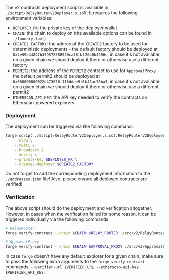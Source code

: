 The v2 contracts deployment script is available in `./script/RelayRouterV2Deployer.s.sol`. It requires the following environment variables:

- `DEPLOYER_PK`: the private key of the deployer wallet
- `CHAIN`: the chain to deploy on (the available options can be found in `./foundry.toml`)
- `CREATE2_FACTORY`: the addres of the `CREATE2` factory to be used for deterministic deployments - the default factory should be deployed at `0x4e59b44847b379578588920ca78fbf26c0b4956c`, in case it's not available on a given chain we should deploy it there or otherwise use a different factory
- `PERMIT2`: the address of the `PERMIT2` contract to use for `ApprovalProxy` - the default permit2 should be deployed at `0x000000000022d473030f116ddee9f6b43ac78ba3`, in case it's not available on a given chain we should deploy it there or otherwise use a different permit2
- `ETHERSCAN_API_KEY`: the API key needed to verify the contracts on Etherscan-powered explorers

### Deployment

The deployment can be triggered via the following command:

```bash
forge script ./script/RelayRouterV2Deployer.s.sol:RelayRouterV2Deployer \
    --slow \
    --multi \
    --broadcast \
    --verify \
    --private-key $DEPLOYER_PK \
    --create2-deployer $CREATE2_FACTORY
```

Do not forget to add the corresponding deployment information to the `./addresses.json` file! Also, please ensure all deployed contracts are verified!

### Verification

The above script should do the deployment and verification altogether. However, in cases when the verification failed for some reason, it can be triggered individually via the following commands:

```bash
# RelayRouter
forge verify-contract --chain $CHAIN $RELAY_ROUTER ./src/v2/RelayRouter.sol:RelayRouter

# ApprovalProxy
forge verify-contract --chain $CHAIN $APPROVAL_PROXY ./src/v2/ApprovalProxy.sol:ApprovalProxy --constructor-args $(cast abi-encode "constructor(address, address, address)" $DEPLOYER_ADDRESS $RELAY_ROUTER $PERMIT2)
```

In case `forge` doesn't have any default explorer for a given chain, make sure to pass the following extra arguments to the `forge verify-contract` commands: `--verifier-url $VERIFIER_URL --etherscan-api-key $VERIFIER_API_KEY`.
